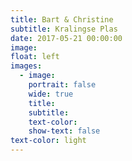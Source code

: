 ```yaml
---
title: Bart & Christine
subtitle: Kralingse Plas
date: 2017-05-21 00:00:00
image:
float: left
images:
  - image:
    portrait: false
    wide: true
    title:
    subtitle:
    text-color:
    show-text: false
text-color: light
---
```


